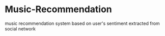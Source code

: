 # Music-Recommendation
music recommendation system based on user's sentiment extracted from social network
